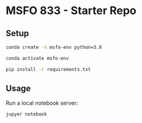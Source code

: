 
# MSFO 833 - Starter Repo

## Setup


```sh
conda create -n msfo-env python=3.8

conda activate msfo-env
```


```sh
pip install -r requirements.txt
```

## Usage


Run a local notebook server:

```sh
jupyer notebook
```
